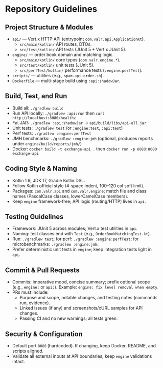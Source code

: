 # Repository Guidelines

## Project Structure & Modules
- `api/` — Vert.x HTTP API (entrypoint `com.valr.api.ApplicationKt`).
  - `src/main/kotlin/` API routes, DTOs.
  - `src/test/kotlin/` API tests (JUnit 5 + Vert.x JUnit 5).
- `engine/` — order book domain and matching logic.
  - `src/main/kotlin/` core types (`com.valr.engine.*`).
  - `src/test/kotlin/` unit tests (JUnit 5).
  - `src/perfTest/kotlin/` performance tests (`:engine:perfTest`).
- `scripts/` — utilities (e.g., `spam-api-order.sh`).
- `Dockerfile` — multi-stage build using `:api:shadowJar`.

## Build, Test, and Run
- Build all: `./gradlew build`
- Run API locally: `./gradlew :api:run` then `curl http://localhost:8080/healthz`
- Fat JAR: `./gradlew :api:shadowJar` → `api/build/libs/api-all.jar`
- Unit tests: `./gradlew test` (or `:engine:test`, `:api:test`)
- Perf tests: `./gradlew :engine:perfTest`
- JMH benchmarks: `./gradlew :engine:jmh` (optional, produces reports under `engine/build/reports/jmh/`)
- Docker: `docker build -t exchange-api .` then `docker run -p 8080:8080 exchange-api`

## Coding Style & Naming
- Kotlin 1.9, JDK 17, Gradle Kotlin DSL.
- Follow Kotlin official style (4-space indent, 100–120 col soft limit).
- Packages: `com.valr.api` and `com.valr.engine`; match file and class names (PascalCase classes, lowerCamelCase members).
- Keep `engine` framework-free; API logic (routing/HTTP) lives in `api`.

## Testing Guidelines
- Framework: JUnit 5 across modules; Vert.x test utilities in `api`.
- Naming: test classes end with `Test` (e.g., `OrderBookMatchingTest.kt`).
- Run: `./gradlew test`; for perf: `./gradlew :engine:perfTest`; for microbenchmarks: `./gradlew :engine:jmh`.
- Prefer deterministic unit tests in `engine`; keep integration tests light in `api`.

## Commit & Pull Requests
- Commits: imperative mood, concise summary; prefix optional scope (e.g., `engine:` or `api:`). Example: `engine: fix level removal when empty`.
- PRs must include:
  - Purpose and scope, notable changes, and testing notes (commands run, evidence).
  - Linked issues (if any) and screenshots/cURL samples for API changes.
  - Passing CI and no new warnings; all tests green.

## Security & Configuration
- Default port `8080` (hardcoded). If changing, keep Docker, README, and scripts aligned.
- Validate all external inputs at API boundaries; keep `engine` validations intact.

